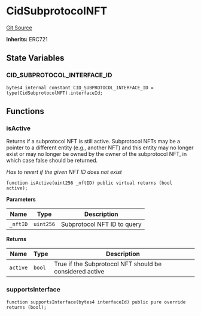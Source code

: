 # CidSubprotocolNFT
[Git Source](https://github.com/mkt-market/canto-identity-protocol/blob/1a16b30b450fe389c483f47dc1621b0d0fe1bd63/src/CidSubprotocolNFT.sol)

**Inherits:**
ERC721


## State Variables
### CID_SUBPROTOCOL_INTERFACE_ID

```solidity
bytes4 internal constant CID_SUBPROTOCOL_INTERFACE_ID = type(CidSubprotocolNFT).interfaceId;
```


## Functions
### isActive

Returns if a subprotocol NFT is still active. Subprotocol NFTs may be a pointer to a different entity (e.g., another NFT)
and this entity may no longer exist or may no longer be owned by the owner of the subprotocol NFT, in which case false should be returned.

*Has to revert if the given NFT ID does not exist*


```solidity
function isActive(uint256 _nftID) public virtual returns (bool active);
```
**Parameters**

|Name|Type|Description|
|----|----|-----------|
|`_nftID`|`uint256`|Subprotocol NFT ID to query|

**Returns**

|Name|Type|Description|
|----|----|-----------|
|`active`|`bool`|True if the Subprotocol NFT should be considered active|


### supportsInterface


```solidity
function supportsInterface(bytes4 interfaceId) public pure override returns (bool);
```

